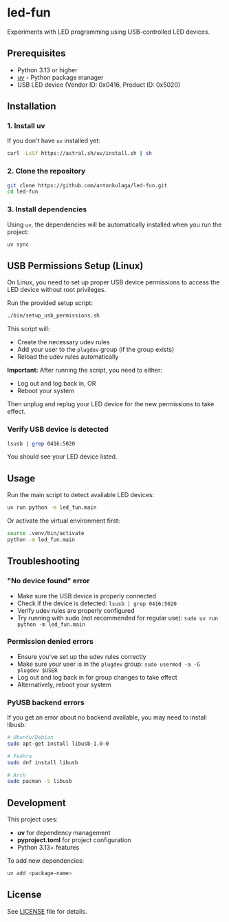 # led-fun

Experiments with LED programming using USB-controlled LED devices.

## Prerequisites

- Python 3.13 or higher
- [uv](https://github.com/astral-sh/uv) - Python package manager
- USB LED device (Vendor ID: 0x0416, Product ID: 0x5020)

## Installation

### 1. Install uv

If you don't have `uv` installed yet:

```bash
curl -LsSf https://astral.sh/uv/install.sh | sh
```

### 2. Clone the repository

```bash
git clone https://github.com/antonkulaga/led-fun.git
cd led-fun
```

### 3. Install dependencies

Using `uv`, the dependencies will be automatically installed when you run the project:

```bash
uv sync
```

## USB Permissions Setup (Linux)

On Linux, you need to set up proper USB device permissions to access the LED device without root privileges.

Run the provided setup script:

```bash
./bin/setup_usb_permissions.sh
```

This script will:
- Create the necessary udev rules
- Add your user to the `plugdev` group (if the group exists)
- Reload the udev rules automatically

**Important:** After running the script, you need to either:
- Log out and log back in, OR
- Reboot your system

Then unplug and replug your LED device for the new permissions to take effect.

### Verify USB device is detected

```bash
lsusb | grep 0416:5020
```

You should see your LED device listed.

## Usage

Run the main script to detect available LED devices:

```bash
uv run python -m led_fun.main
```

Or activate the virtual environment first:

```bash
source .venv/bin/activate
python -m led_fun.main
```

## Troubleshooting

### "No device found" error

- Make sure the USB device is properly connected
- Check if the device is detected: `lsusb | grep 0416:5020`
- Verify udev rules are properly configured
- Try running with sudo (not recommended for regular use): `sudo uv run python -m led_fun.main`

### Permission denied errors

- Ensure you've set up the udev rules correctly
- Make sure your user is in the `plugdev` group: `sudo usermod -a -G plugdev $USER`
- Log out and log back in for group changes to take effect
- Alternatively, reboot your system

### PyUSB backend errors

If you get an error about no backend available, you may need to install libusb:

```bash
# Ubuntu/Debian
sudo apt-get install libusb-1.0-0

# Fedora
sudo dnf install libusb

# Arch
sudo pacman -S libusb
```

## Development

This project uses:
- **uv** for dependency management
- **pyproject.toml** for project configuration
- Python 3.13+ features

To add new dependencies:

```bash
uv add <package-name>
```

## License

See [LICENSE](LICENSE) file for details.
